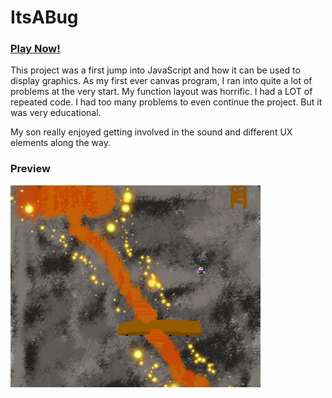 # ItsABug
### [Play Now!](https://itsabug.netlify.com)

This project was a first jump into JavaScript and how it can be used to display graphics. As my first ever canvas program, I ran into quite a lot of problems at the very start. My function layout was horrific. I had a LOT of repeated code. I had too many problems to even continue the project. But it was very educational.

My son really enjoyed getting involved in the sound and different UX elements along the way.

### Preview

<img src="img/preview.png" width="400">
